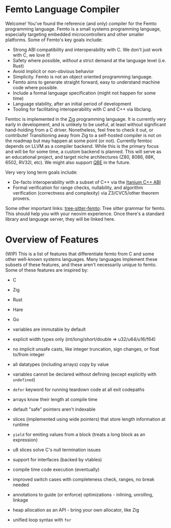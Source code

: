 # Femto Language Compiler

Welcome! You've found the reference (and only) compiler for the Femto programming language. Femto is a small systems programming language, especially targeting embedded microcontrollers and other smaller platforms. Some of Femto's key goals include:

* Strong ABI compatibility and interoperability with C. We don't just work with C, we love it!
* Safety where possible, *without* a strict demand at the language level (i.e. Rust)
* Avoid implicit or non-obvious behavior
* Simplicity. Femto is not an object oriented programming language.
* Femto aims to generate straight forward, easy to understand machine code where possible.
* Include a formal language specification (might not happen for some time)
* Language stability, after an initial period of development
* Tooling for facilitating interoperability with C and C++ via libclang.

Femtoc is implemented in the [Zig](https://ziglang.org) programming language. It is currently very early in development, and is unlikely to be useful, at least without significant hand-holding from a C driver. Nonetheless, feel free to check it out, or contribute! Transitioning away from Zig to a self-hosted compiler is not on the roadmap but may happen at some point (or not). Currently femtoc depends on LLVM as a compiler backend. While this is the primary focus and will be for some time, a custom backend is planned. This will serve as an educational project, and target niche architectures (Z80, 8086, 68K, 6502, RV32I, etc). We might also support [QBE](https://c9x.me/compile/) in the future.

Very very long term goals include:
* De-facto interoperability with a subset of C++ via the [Itanium C++ ABI](https://itanium-cxx-abi.github.io/cxx-abi/abi.html)
* Formal verification for range checks, nullability, and algorithm verification (correctness and complexity) via Z3/CVC5/other theorem provers.

Some other important links:
[tree-sitter-femto](https://github.com/coderkalyan/tree-sitter-femto): Tree sitter grammar for femto. This should help you with your neovim experience.
Once there's a standard library and language server, they will be linked here.

# Overview of Features
(WIP) This is a list of features that differentiate femto from C and some other well-known systems languages. Many languages implement these subsets of these features, and these aren't necessarily unique to femto. Some of these features are inspired by:
* C
* Zig
* Rust
* Hare
* Go

* variables are immutable by default
* explicit width types only (int/long/short/double => u32/u64/u16/f64)
* no implicit unsafe casts, like integer truncation, sign changes, or float to/from integer
* all datatypes (including arrays) copy by value
* variables cannot be declared without defining (except explicitly with `undefined`)
* `defer` keyword for running teardown code at all exit codepaths
* arrays know their length at compile time
* default "safe" pointers aren't indexable
* slices (implemented using wide pointers) that store length information at runtime
* `yield` for emiting values from a block (treats a long block as an expression)
* u8 slices solve C's null termination issues
* support for interfaces (backed by vtables)
* compile time code execution (eventually)
* improved switch cases with completeness check, ranges, no break needed
* annotations to guide (or enforce) optimizations - inlining, unrolling, linkage
* heap allocation as an API - bring your own allocator, like Zig
* unified loop syntax with `for`
